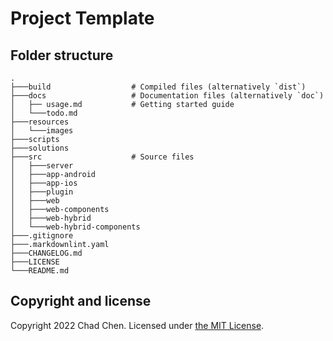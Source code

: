 # Project Template

## Folder structure

```
.
├───build                  # Compiled files (alternatively `dist`)
├───docs                   # Documentation files (alternatively `doc`)
│   ├── usage.md           # Getting started guide
│   └───todo.md
├───resources
│   └───images
├───scripts
├───solutions
├───src                    # Source files
│   ├───server
│   ├───app-android
│   ├───app-ios
│   ├───plugin
│   ├───web
│   ├───web-components
│   ├───web-hybrid
│   └───web-hybrid-components
├───.gitignore
├───.markdownlint.yaml
├───CHANGELOG.md
├───LICENSE
└───README.md
```

## Copyright and license

Copyright 2022 Chad Chen.
Licensed under [the MIT License](/LICENSE).
